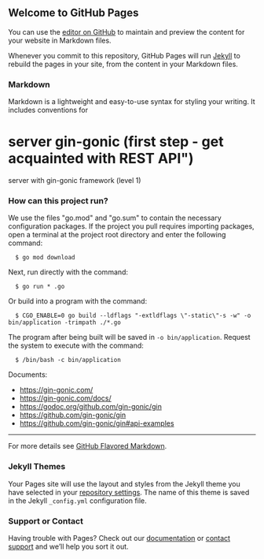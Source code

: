 ## Welcome to GitHub Pages

You can use the [editor on GitHub](https://github.com/go-begin-training/gin-gonic.first-step/edit/main/docs/index.md) to maintain and preview the content for your website in Markdown files.

Whenever you commit to this repository, GitHub Pages will run [Jekyll](https://jekyllrb.com/) to rebuild the pages in your site, from the content in your Markdown files.

### Markdown

Markdown is a lightweight and easy-to-use syntax for styling your writing. It includes conventions for

# server gin-gonic (first step - get acquainted with REST API")
server with gin-gonic framework (level 1)

### How can this project run? ###

We use the files "go.mod" and "go.sum" to contain the necessary configuration packages.
If the project you pull requires importing packages, open a terminal at the project root directory and enter the following command:
```
  $ go mod download
```

Next, run directly with the command:
```
  $ go run * .go
```
Or build into a program with the command:
```
  $ CGO_ENABLE=0 go build --ldflags "-extldflags \"-static\"-s -w" -o bin/application -trimpath ./*.go
```

The program after being built will be saved in `-o bin/application`. Request the system to execute with the command:
```
  $ /bin/bash -c bin/application
```

Documents:
- https://gin-gonic.com/
- https://gin-gonic.com/docs/
- https://godoc.org/github.com/gin-gonic/gin
- https://github.com/gin-gonic/gin
- https://github.com/gin-gonic/gin#api-examples

---

For more details see [GitHub Flavored Markdown](https://guides.github.com/features/mastering-markdown/).

### Jekyll Themes

Your Pages site will use the layout and styles from the Jekyll theme you have selected in your [repository settings](https://github.com/go-begin-training/gin-gonic.first-step/settings). The name of this theme is saved in the Jekyll `_config.yml` configuration file.

### Support or Contact

Having trouble with Pages? Check out our [documentation](https://docs.github.com/categories/github-pages-basics/) or [contact support](https://github.com/contact) and we’ll help you sort it out.

